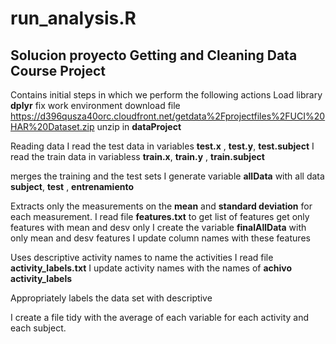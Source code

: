 # run_analysis.R
## Solucion proyecto Getting and Cleaning Data Course Project

Contains initial steps in which we perform the following actions
  Load library **dplyr**
  fix work environment
  download file https://d396qusza40orc.cloudfront.net/getdata%2Fprojectfiles%2FUCI%20HAR%20Dataset.zip
  unzip in  **dataProject**

Reading data
  I read the test data in variables **test.x** , **test.y**,  **test.subject**
  I read the train data in variabless **train.x**, **train.y** , **train.subject**
  
  
merges the training and the test sets 
  I generate variable **allData** with all data **subject**,  **test** , **entrenamiento** 
 
Extracts only the measurements on the **mean** and **standard deviation** for each measurement. 
  I read file  **features.txt** to get list of features
  get only features with mean and desv  only
  I create the variable **finalAllData** with only mean and desv features
  I update column names with these features
  
Uses descriptive activity names to name the activities
  I read file  **activity_labels.txt**
  I update activity names with the names of **achivo activity_labels**

Appropriately labels the data set with descriptive


I create a file tidy with  the average of each variable for each activity and each subject.    


  
  
  
  
  
  

  
  
  

